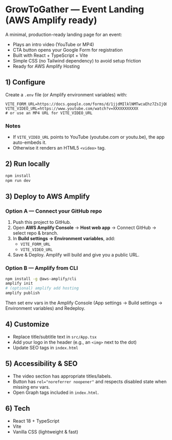 # GrowToGather — Event Landing (AWS Amplify ready) <now using github>

A minimal, production-ready landing page for an event:
- Plays an intro video (YouTube or MP4)
- CTA button opens your Google Form for registration
- Built with React + TypeScript + Vite
- Simple CSS (no Tailwind dependency) to avoid setup friction
- Ready for AWS Amplify Hosting

## 1) Configure
Create a `.env` file (or Amplify environment variables) with:

```
VITE_FORM_URL=https://docs.google.com/forms/d/1jjdMIlklNMTwcaEhz7ZsIjQQNN7KE51pSyZTo0JXcQE/edit
VITE_VIDEO_URL=https://www.youtube.com/watch?v=XXXXXXXXXXX
# or use an MP4 URL for VITE_VIDEO_URL
```

### Notes
- If `VITE_VIDEO_URL` points to YouTube (youtube.com or youtu.be), the app auto-embeds it.
- Otherwise it renders an HTML5 `<video>` tag.

## 2) Run locally
```bash
npm install
npm run dev
```

## 3) Deploy to AWS Amplify
### Option A — Connect your GitHub repo
1. Push this project to GitHub.
2. Open **AWS Amplify Console** → **Host web app** → Connect GitHub → select repo & branch.
3. In **Build settings → Environment variables**, add:
   - `VITE_FORM_URL`
   - `VITE_VIDEO_URL`
4. Save & Deploy. Amplify will build and give you a public URL.

### Option B — Amplify from CLI
```bash
npm install -g @aws-amplify/cli
amplify init
# (optional) amplify add hosting
amplify publish
```
Then set env vars in the Amplify Console (App settings → Build settings → Environment variables) and Redeploy.

## 4) Customize
- Replace title/subtitle text in `src/App.tsx`
- Add your logo in the header (e.g., an `<img>` next to the dot)
- Update SEO tags in `index.html`

## 5) Accessibility & SEO
- The video section has appropriate titles/labels.
- Button has `rel="noreferrer noopener"` and respects disabled state when missing env vars.
- Open Graph tags included in `index.html`.

## 6) Tech
- React 18 + TypeScript
- Vite
- Vanilla CSS (lightweight & fast)
